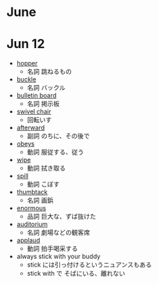 # June

# Jun 12
* [hopper](https://ejje.weblio.jp/content/hopper)
  * 名詞 跳ねるもの
* [buckle](https://ejje.weblio.jp/content/buckle)
  * 名詞 バックル
* [bulletin board](https://ejje.weblio.jp/content/bulletin+board)
  * 名詞 掲示板
* [swivel chair](https://ejje.weblio.jp/content/swivel+chair)
  * 回転いす
* [afterward](https://ejje.weblio.jp/content/afterward)
  * 副詞 のちに、その後で
* [obeys](https://ejje.weblio.jp/content/obeys)
  * 動詞 服従する、従う
* [wipe](https://ejje.weblio.jp/content/wipe)
  * 動詞 拭き取る
* [spill](https://ejje.weblio.jp/content/spill)
  * 動詞 こぼす
* [thumbtack](https://ejje.weblio.jp/content/thumbtack)
  * 名詞 画鋲
* [enormous](https://ejje.weblio.jp/content/enormous)
  * 品詞 巨大な、ずば抜けた
* [auditorium](https://ejje.weblio.jp/content/auditorium)
  * 名詞 劇場などの観客席
* [applaud](https://ejje.weblio.jp/content/applaud)
  * 動詞 拍手喝采する
* always stick with your buddy
  * stick には引っ付けるというニュアンスもある
  * stick with で そばにいる、離れない
